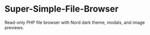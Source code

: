 # Super-Simple-File-Browser
Read-only PHP file browser with Nord dark theme, modals, and image previews.
